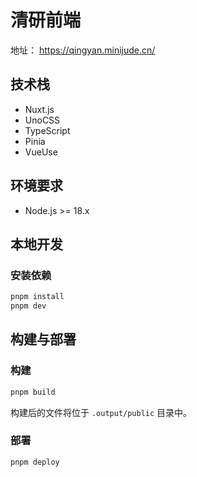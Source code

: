 # 清研前端

地址： https://qingyan.minijude.cn/

## 技术栈

- Nuxt.js
- UnoCSS
- TypeScript
- Pinia
- VueUse

## 环境要求

- Node.js >= 18.x

## 本地开发

### 安装依赖

```bash
pnpm install
pnpm dev
```

## 构建与部署

### 构建

```bash
pnpm build
```

构建后的文件将位于 `.output/public` 目录中。

### 部署

```bash
pnpm deploy
```
